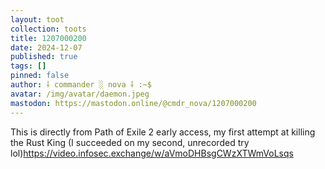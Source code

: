 ```yaml
---
layout: toot
collection: toots
title: 1207000200
date: 2024-12-07
published: true
tags: []
pinned: false
author: ⸸ commander ░ nova ⸸ :~$
avatar: /img/avatar/daemon.jpeg
mastodon: https://mastodon.online/@cmdr_nova/1207000200
---
```


This is directly from Path of Exile 2 early access, my first attempt at killing the Rust King (I succeeded on my second, unrecorded try lol)https://video.infosec.exchange/w/aVmoDHBsgCWzXTWmVoLsqs
